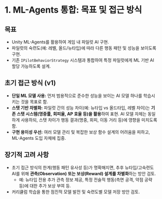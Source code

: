 # 1. ML-Agents 통합: 목표 및 접근 방식

## 목표

- Unity ML-Agents를 활용하여 게임 내 파일럿 AI 구현.
- 파일럿의 숙련도(예: 레벨, 올드/뉴타입)에 따라 다른 행동 패턴 및 성능을 보이도록 구현.
- 기존 `IPilotBehaviorStrategy` 시스템과 통합하여 특정 파일럿에게 ML 기반 AI 할당 가능하도록 설계.

## 초기 접근 방식 (v1)

- **단일 ML 모델 사용:** 먼저 범용적으로 준수한 성능을 보이는 AI 모델 하나를 학습시키는 것을 목표로 함.
- **스탯 기반 차별화:** 파일럿 간의 성능 차이(예: 뉴타입 vs 올드타입, 레벨 차이)는 **기존 스탯 시스템(명중률, 회피율, AP 효율 등)을 활용**하여 표현. AI 모델 자체는 동일하게 사용하되, 스탯 차이가 행동 결과(명중, 회피, 이동 거리 등)에 영향을 미치도록 함.
- **구현 용이성 우선:** 여러 모델 관리 및 복잡한 보상 함수 설계의 어려움을 피하고, ML-Agents 도입 자체에 집중.

## 장기적 고려 사항

- 초기 접근 방식의 한계(행동 패턴 유사성 등)가 명확해지면, 추후 뉴타입/고숙련도 AI를 위해 **관측(Observation) 또는 보상(Reward) 설계를 차별화**하는 방안 검토.
    - 예: 뉴타입 전용 추가 관측 정보 제공, 특정 전술적 행동(측면 공격, 약점 공략 등)에 대한 추가 보상 부여 등.
- 커리큘럼 학습을 통한 점진적 모델 발전 및 숙련도별 모델 저장 방안 검토. 
